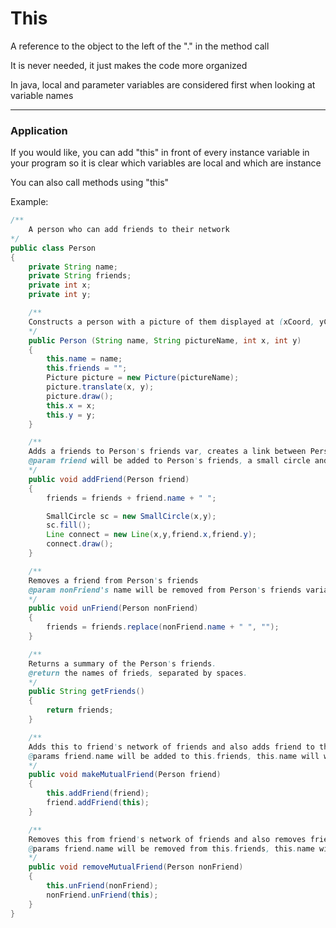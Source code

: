 # This

A reference to the object to the left of the "." in the method call

It is never needed, it just makes the code more organized

In java, local and parameter variables are considered first when looking at variable names

***

### Application

If you would like, you can add "this" in front of every instance variable in your program so it is clear which variables are local and which are instance

You can also call methods using "this"

Example:

```java
/**
    A person who can add friends to their network
*/
public class Person
{
    private String name;
    private String friends;
    private int x;
    private int y;

    /**
    Constructs a person with a picture of them displayed at (xCoord, yCoord)
    */
    public Person (String name, String pictureName, int x, int y)
    {
        this.name = name;
        this.friends = "";
        Picture picture = new Picture(pictureName);
        picture.translate(x, y);
        picture.draw();
        this.x = x;
        this.y = y;
    }

    /**
    Adds a friends to Person's friends var, creates a link between Person and friend in network diagram
    @param friend will be added to Person's friends, a small circle and a line will be drawn to connect Person to friend in diagram
    */
    public void addFriend(Person friend)
    {
        friends = friends + friend.name + " ";

        SmallCircle sc = new SmallCircle(x,y);
        sc.fill();
        Line connect = new Line(x,y,friend.x,friend.y);
        connect.draw();
    }

    /**
    Removes a friend from Person's friends
    @param nonFriend's name will be removed from Person's friends variable
    */
    public void unFriend(Person nonFriend)
    {
        friends = friends.replace(nonFriend.name + " ", "");
    }

    /**
    Returns a summary of the Person's friends.
    @return the names of frieds, separated by spaces.
    */
    public String getFriends()
    {
        return friends;
    }

    /**
    Adds this to friend's network of friends and also adds friend to this.friends as well
    @params friend.name will be added to this.friends, this.name will will be added to friend.friends
    */
    public void makeMutualFriend(Person friend)
    {
        this.addFriend(friend);
        friend.addFriend(this);
    }

    /**
    Removes this from friend's network of friends and also removes friend to this.friends as well
    @params friend.name will be removed from this.friends, this.name will will be removed from friend.friends
    */
    public void removeMutualFriend(Person nonFriend)
    {
        this.unFriend(nonFriend);
        nonFriend.unFriend(this);
    }
}
```
